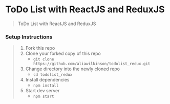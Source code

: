# ToDo List with ReactJS and ReduxJS

> ToDo List with ReactJS and ReduxJS

### Setup Instructions

> 1. Fork this repo
> 1. Clone your forked copy of this repo
>    - `git clone https://github.com/aliawilkinson/todolist_redux.git`
> 1. Change directory into the newly cloned repo
>    - `cd todolist_redux`
> 1. Install dependencies 
>    - `npm install`
> 1. Start dev server
>    - `npm start`
